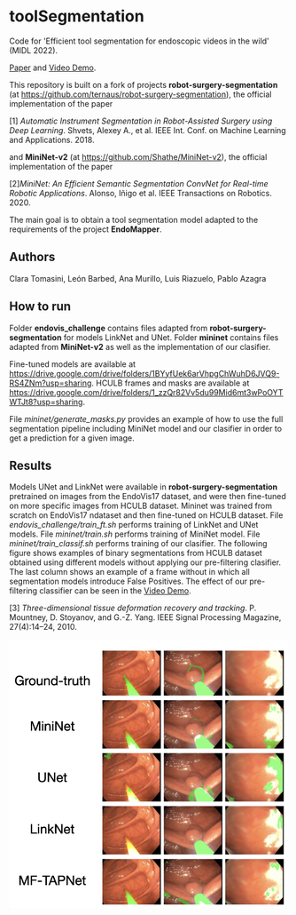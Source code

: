 # toolSegmentation
Code for 'Efficient tool segmentation for endoscopic videos in the wild' (MIDL 2022).

[Paper](https://openreview.net/pdf?id=DPkb7gxt6gZ) and [Video Demo](https://drive.google.com/file/d/1anOHK4h19EesMFc_drYFnbcYtOBeTuJb/view?usp=sharing).


This repository is built on a fork of projects **robot-surgery-segmentation** (at https://github.com/ternaus/robot-surgery-segmentation), the official implementation of the paper 

[1] *Automatic Instrument Segmentation in Robot-Assisted Surgery using Deep Learning*. Shvets, Alexey A., et al. IEEE Int. Conf. on Machine Learning and Applications. 2018.

and **MiniNet-v2** (at https://github.com/Shathe/MiniNet-v2), the official implementation of the paper

[2]*MiniNet: An Efficient Semantic Segmentation ConvNet for Real-time Robotic Applications*. Alonso, Iñigo et al. IEEE Transactions on Robotics. 2020.

The main goal is to obtain a tool segmentation model adapted to the requirements of the project **EndoMapper**.

## Authors
Clara Tomasini, León Barbed, Ana Murillo, Luis Riazuelo, Pablo Azagra

## How to run
Folder **endovis_challenge** contains files adapted from **robot-surgery-segmentation** for models LinkNet and UNet. 
Folder **mininet** contains files adapted from **MiniNet-v2** as well as the implementation of our clasifier. 

Fine-tuned models are available at https://drive.google.com/drive/folders/1BYyfUek6arVhpgChWuhD6JVQ9-RS4ZNm?usp=sharing. 
HCULB frames and masks are available at https://drive.google.com/drive/folders/1_zzQr82Vv5du99Mid6mt3wPoOYTWTJt8?usp=sharing.

File *mininet/generate_masks.py* provides an example of how to use the full segmentation pipeline including MiniNet model and our clasifier in order to get a prediction for a given image.

## Results
Models UNet and LinkNet were available in **robot-surgery-segmentation** pretrained on images from the EndoVis17 dataset, and were then fine-tuned on more specific images from HCULB dataset. Mininet was trained from scratch on EndoVis17 ndataset and then fine-tuned on HCULB dataset.
File *endovis_challenge/train_ft.sh* performs training of LinkNet and UNet models. File *mininet/train.sh* performs training of MiniNet model. File *mininet/train_classif.sh* performs training of our clasifier. 
The following figure shows examples of binary segmentations from HCULB dataset obtained using different models without applying our pre-filtering clasifier. 
The last column shows an example of a frame without in which all segmentation models introduce False Positives. The effect of our pre-filtering classifier can be seen in the [Video Demo](https://drive.google.com/file/d/1anOHK4h19EesMFc_drYFnbcYtOBeTuJb/view?usp=sharing).

[3] *Three-dimensional tissue deformation recovery and tracking*. P. Mountney, D. Stoyanov, and G.-Z. Yang. IEEE Signal Processing Magazine, 27(4):14–24, 2010.

![results](/images/results_seg_hculb.png)
